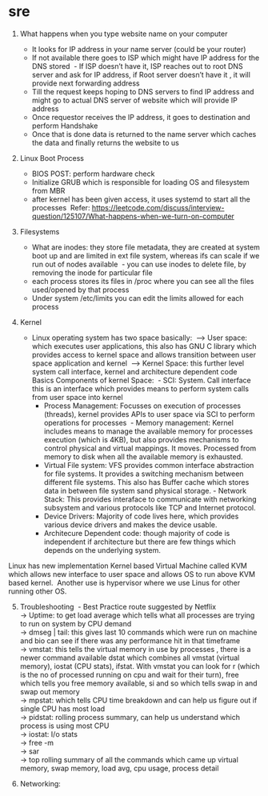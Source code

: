 # sre

1. What happens when you type website name on your computer 
    - It looks for IP address in your name server (could be your router) 
    - If not available there goes to ISP which might have IP address for the DNS stored
     - If ISP doesn’t have it, ISP reaches out to root DNS server and ask for IP address, if Root server doesn’t have it , it will provide next forwarding address 
    - Till the request keeps hoping to DNS servers to find IP address and might go to actual DNS server of website which will provide IP address 
    - Once requestor receives the IP address, it goes to destination and perform Handshake 
    - Once that is done data is returned to the name server which caches the data and finally returns the website to us

2. Linux Boot Process 
    - BIOS POST: perform hardware check 
    - Initialize GRUB which is responsible for loading OS and filesystem from MBR 
    - after kernel has been given access, it uses systemd to start all the processes 
    Refer: https://leetcode.com/discuss/interview-question/125107/What-happens-when-we-turn-on-computer
    
3. Filesystems 
    - What are inodes: they store file metadata, they are created at system boot up and are limited in ext file system, whereas ifs can scale if we run out of nodes available
     - you can use inodes to delete file, by removing the inode for particular file 
    - each process stores its files in /proc where you can see all the files used/opened by that process 
    - Under system /etc/limits you can edit the limits allowed for each process
    
4. Kernel 
    - Linux operating system has two space basically:  
        —> User space: which executes user applications,  this also has GNU C library which provides access to kernel space and allows transition between user space application and kernel  
        —> Kernel Space: this further level system call interface, kernel and architecture dependent code
        Basics Components of kernel Space:
         - SCI: System. Call interface this is an interface which provides means to perform system calls from user space into kernel 
        - Process Management: Focusses on execution of processes (threads), kernel provides APIs to user space via SCI to perform operations for processes
         - Memory management: Kernel includes means to manage the available memory for processes execution (which is 4KB), but also provides mechanisms to control physical and virtual mappings. It moves. Processed from memory to disk when all the available memory is exhausted.  
        - Virtual File system: VFS provides common interface abstraction for file systems. It provides a switching mechanism between different file systems. This also has Buffer cache which stores data in between file system sand physical storage. - Network Stack: This provides interaface to communicate with networking subsystem and various protocols like TCP and Internet protocol. 
        - Device Drivers: Majority of code lives here, which provides various device drivers and makes the device usable.  
        - Architecure Dependent code: though majority of code is independent if architecture but there are few things which depends on the underlying system. 
        
Linux has new implementation Kernel based Virtual Machine called KVM which allows new interface to user space and allows OS to run above KVM based kernel.
 Another use is hypervisor where we use Linus for other running other OS.

5. Troubleshooting
     - Best Practice route suggested by Netflix    
        -> Uptime: to get load average which tells what all processes are trying to run on system by CPU demand    
        -> dmseg | tail: this gives last 10 commands which were run on machine and bio can see if there was any performance hit in that timeframe     
        -> vmstat: this tells the virtual memory in use by processes , there is a newer command available dstat which combines all vmstat (virtual memory), iostat (CPU stats), ifstat. With vmstat you can look for r (which is the no of processed running on cpu and wait for their turn), free which tells you free memory available, si and so which tells swap in and swap out memory     
        -> mpstat: which tells CPU time breakdown and can help us figure out if single CPU has most load      
        -> pidstat: rolling process summary, can help us understand which process is using most CPU      
        -> iostat: I/o stats       
        -> free -m       
        -> sar      
        -> top rolling summary of all the commands which came up virtual memory, swap memory, load avg, cpu usage, process detail 
        
6. Networking:
